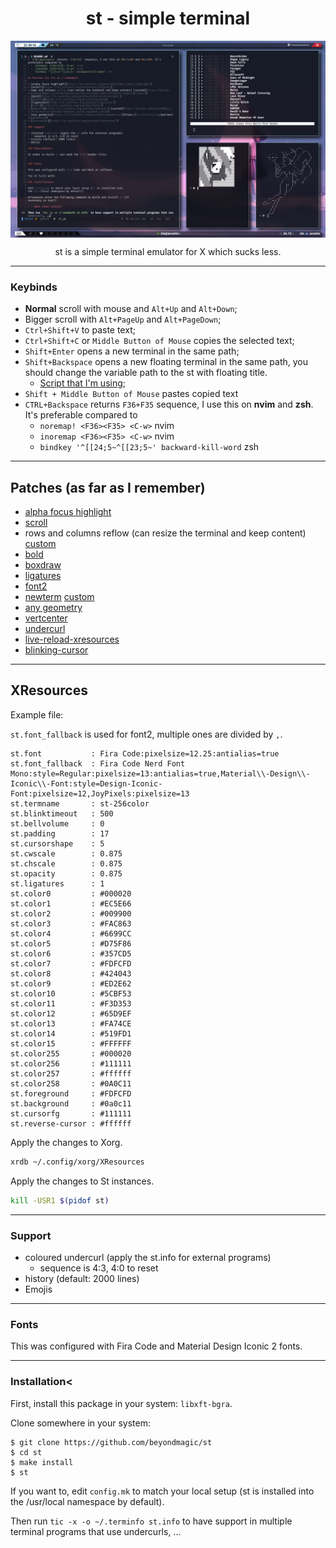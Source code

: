 <h1 align="center">st - simple terminal</h1>

<img align="center" src="/.github/preview.png">

<p align="center">st is a simple terminal emulator for X which sucks less.</p>

---

### Keybinds

+ **Normal** scroll with mouse and `Alt+Up` and `Alt+Down`;
+ Bigger scroll with `Alt+PageUp` and `Alt+PageDown`;
+ `Ctrl+Shift+V` to paste text;
+ `Ctrl+Shift+C` or `Middle Button of Mouse` copies the selected text;
+ `Shift+Enter` opens a new terminal in the same path;
+ `Shift+Backspace` opens a new floating terminal in the same path, you should change the variable path to the st with floating title.
	- [Script that I'm using](https://github.com/BeyondMagic/scripts/blob/master/terminal/st_float);
+ `Shift + Middle Button of Mouse` pastes copied text
+ `CTRL+Backspace` returns `F36+F35` sequence, I use this on **nvim** and **zsh**. It's preferable compared to 
	- `noremap! <F36><F35> <C-w>` nvim
	- `inoremap <F36><F35> <C-w>` nvim
	- `bindkey '^[[24;5~^[[23;5~' backward-kill-word` zsh

---

## Patches (as far as I remember)

+ [alpha focus highlight](https://st.suckless.org/patches/alpha_focus_highlight/)
+ [scroll](https://st.suckless.org/patches/scrollback/)
+ rows and columns reflow (can resize the terminal and keep content) [custom](https://github.com/BeyondMagic/st/blob/master/patches/columns-rows-reflow-st-unpatched.patch)
+ [bold](https://st.suckless.org/patches/bold-is-not-bright/)
+ [boxdraw](https://st.suckless.org/patches/boxdraw)
+ [ligatures](https://st.suckless.org/patches/ligatures/)
+ [font2](https://st.suckless.org/patches/font2/)
+ [newterm](https://st.suckless.org/patches/newterm/) [custom](https://github.com/BeyondMagic/st/blob/master/patches/newterm_custom_argument.patch)
+ [any geometry](https://st.suckless.org/patches/anygeometry/)
+ [vertcenter](https://st.suckless.org/patches/vertcenter/)
+ [undercurl](https://st.suckless.org/patches/undercurl/)
+ [live-reload-xresources](https://github.com/gnotclub/xst/commit/c0ffcfbaf8af25468103dd92e0c7e83555e08c7a)
+ [blinking-cursor](https://st.suckless.org/patches/blinking_cursor/)

---

## XResources

Example file:

`st.font_fallback` is used for font2, multiple ones are divided by `,`.

```
st.font           : Fira Code:pixelsize=12.25:antialias=true
st.font_fallback  : Fira Code Nerd Font Mono:style=Regular:pixelsize=13:antialias=true,Material\\-Design\\-Iconic\\-Font:style=Design-Iconic-Font:pixelsize=12,JoyPixels:pixelsize=13
st.termname       : st-256color
st.blinktimeout   : 500
st.bellvolume     : 0
st.padding        : 17
st.cursorshape    : 5
st.cwscale        : 0.875
st.chscale        : 0.875
st.opacity        : 0.875
st.ligatures      : 1
st.color0         : #000020
st.color1         : #EC5E66
st.color2         : #009900
st.color3         : #FAC863
st.color4         : #6699CC
st.color5         : #D75F86
st.color6         : #357CD5
st.color7         : #FDFCFD
st.color8         : #424043
st.color9         : #ED2E62
st.color10        : #5CBF53
st.color11        : #F3D353
st.color12        : #65D9EF
st.color13        : #FA74CE
st.color14        : #519FD1
st.color15        : #FFFFFF
st.color255       : #000020
st.color256       : #111111
st.color257       : #ffffff
st.color258       : #0A0C11
st.foreground     : #FDFCFD
st.background     : #0a0c11
st.cursorfg       : #111111
st.reverse-cursor : #ffffff
```

Apply the changes to Xorg.

```bash
xrdb ~/.config/xorg/XResources
```

Apply the changes to St instances.

```bash
kill -USR1 $(pidof st)
```

---

### Support

+ coloured undercurl (apply the st.info for external programs)
	- sequence is 4:3, 4:0 to reset
+ history (default: 2000 lines)
+ Emojis 

---

### Fonts

This was configured with Fira Code and Material Design Iconic 2 fonts.

---

### Installation<

First, install this package in your system: `libxft-bgra`.

Clone somewhere in your system:

```
$ git clone https://github.com/beyondmagic/st
$ cd st
$ make install
$ st
```

If you want to, edit `config.mk` to match your local setup (st is installed into the /usr/local namespace by default).

Then run `tic -x -o ~/.terminfo st.info` to have support in multiple terminal programs that use undercurls, ...
